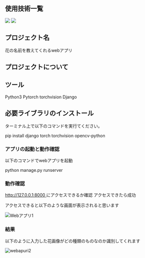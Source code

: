 <div id="top"></div>

## 使用技術一覧

<p style="display: inline">
  <!-- バックエンドのフレームワーク一覧 -->
  <img src="https://img.shields.io/badge/-Django-092E20.svg?logo=django&style=for-the-badge">
  <!-- バックエンドの言語一覧 -->
  <img src="https://img.shields.io/badge/-Python-F2C63C.svg?logo=python&style=for-the-badge">

<!-- プロジェクト名を記載 -->
  
## プロジェクト名

花の名前を教えてくれるwebアプリ

<!-- プロジェクトについて -->

## プロジェクトについて

## ツール

Python3
Pytorch
torchvision
Django

## 必要ライブラリのインストール
ターミナル上で以下のコマンドを実行てください。

pip install django torch torchvision opencv-python


### アプリの起動と動作確認

以下のコマンドでwebアプリを起動

python manage.py runserver

### 動作確認

[http://127.0.0.1:8000 ](http://127.0.0.1:8000/flower/upload)にアクセスできるか確認
アクセスできたら成功

アクセスできると以下のような画面が表示されると思います

![Webアプリ1](https://github.com/user-attachments/assets/f3d967e4-fe11-4aac-af2f-c3931da3e62d)

### 結果
以下のように入力した花画像がどの種類のものなのか識別してくれます

![webapuri2](https://github.com/user-attachments/assets/5af7f533-1937-446e-8028-9c49cc954257)
